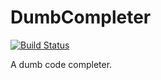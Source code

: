 # DumbCompleter

[![Build Status](https://travis-ci.com/christopher-dG/DumbCompleter.jl.svg?branch=master)](https://travis-ci.com/christopher-dG/DumbCompleter.jl)

A dumb code completer.
